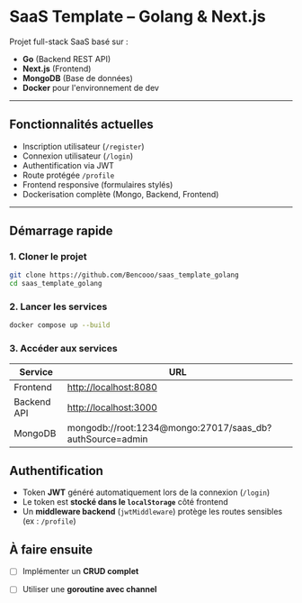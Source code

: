 # SaaS Template – Golang & Next.js

Projet full-stack SaaS basé sur :
- **Go** (Backend REST API)
- **Next.js** (Frontend)
- **MongoDB** (Base de données)
- **Docker** pour l'environnement de dev

---

## Fonctionnalités actuelles

- Inscription utilisateur (`/register`)
- Connexion utilisateur (`/login`)
- Authentification via JWT
- Route protégée `/profile`
- Frontend responsive (formulaires stylés)
- Dockerisation complète (Mongo, Backend, Frontend)

---

## Démarrage rapide

### 1. Cloner le projet
```bash
git clone https://github.com/Bencooo/saas_template_golang
cd saas_template_golang
```

### 2. Lancer les services
```bash
docker compose up --build
```

### 3. Accéder aux services

| Service     | URL                                              |
|-------------|--------------------------------------------------|
| Frontend    | [http://localhost:8080](http://localhost:8080)   |
| Backend API | [http://localhost:3000](http://localhost:3000)   |
| MongoDB     | mongodb://root:1234@mongo:27017/saas_db?authSource=admin |



## Authentification

- Token **JWT** généré automatiquement lors de la connexion (`/login`)
- Le token est **stocké dans le `localStorage`** côté frontend
- Un **middleware backend** (`jwtMiddleware`) protège les routes sensibles (ex : `/profile`)

## À faire ensuite

- [ ] Implémenter un **CRUD complet** 
- [ ] Utiliser une **goroutine avec channel** 

